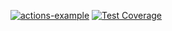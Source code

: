 [![actions-example](https://github.com/antonlipilin/action_examples/actions/workflows/CI.yml/badge.svg)](https://github.com/antonlipilin/action_examples/actions/workflows/CI.yml)
[![Test Coverage](https://antonlipilin.github.io/action_examples/?raw=true)](https://github.com/antonlipilin/action_examples)


